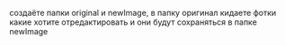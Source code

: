 создаёте папки original и newImage, в папку оригинал кидаете фотки какие хотите отредактировать и они будут сохраняться в папке newImage
